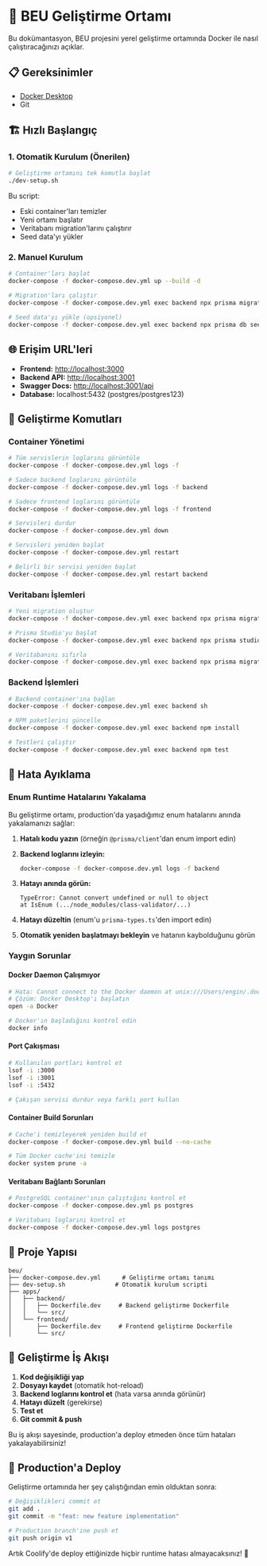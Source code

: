 # 🚀 BEU Geliştirme Ortamı

Bu dokümantasyon, BEU projesini yerel geliştirme ortamında Docker ile nasıl çalıştıracağınızı açıklar.

## 📋 Gereksinimler

- [Docker Desktop](https://www.docker.com/products/docker-desktop/)
- Git

## 🏗️ Hızlı Başlangıç

### 1. Otomatik Kurulum (Önerilen)

```bash
# Geliştirme ortamını tek komutla başlat
./dev-setup.sh
```

Bu script:

- Eski container'ları temizler
- Yeni ortamı başlatır
- Veritabanı migration'larını çalıştırır
- Seed data'yı yükler

### 2. Manuel Kurulum

```bash
# Container'ları başlat
docker-compose -f docker-compose.dev.yml up --build -d

# Migration'ları çalıştır
docker-compose -f docker-compose.dev.yml exec backend npx prisma migrate dev

# Seed data'yı yükle (opsiyonel)
docker-compose -f docker-compose.dev.yml exec backend npx prisma db seed
```

## 🌐 Erişim URL'leri

- **Frontend:** <http://localhost:3000>
- **Backend API:** <http://localhost:3001>
- **Swagger Docs:** <http://localhost:3001/api>
- **Database:** localhost:5432 (postgres/postgres123)

## 🔧 Geliştirme Komutları

### Container Yönetimi

```bash
# Tüm servislerin loglarını görüntüle
docker-compose -f docker-compose.dev.yml logs -f

# Sadece backend loglarını görüntüle
docker-compose -f docker-compose.dev.yml logs -f backend

# Sadece frontend loglarını görüntüle
docker-compose -f docker-compose.dev.yml logs -f frontend

# Servisleri durdur
docker-compose -f docker-compose.dev.yml down

# Servisleri yeniden başlat
docker-compose -f docker-compose.dev.yml restart

# Belirli bir servisi yeniden başlat
docker-compose -f docker-compose.dev.yml restart backend
```

### Veritabanı İşlemleri

```bash
# Yeni migration oluştur
docker-compose -f docker-compose.dev.yml exec backend npx prisma migrate dev --name migration_name

# Prisma Studio'yu başlat
docker-compose -f docker-compose.dev.yml exec backend npx prisma studio

# Veritabanını sıfırla
docker-compose -f docker-compose.dev.yml exec backend npx prisma migrate reset
```

### Backend İşlemleri

```bash
# Backend container'ına bağlan
docker-compose -f docker-compose.dev.yml exec backend sh

# NPM paketlerini güncelle
docker-compose -f docker-compose.dev.yml exec backend npm install

# Testleri çalıştır
docker-compose -f docker-compose.dev.yml exec backend npm test
```

## 🐛 Hata Ayıklama

### Enum Runtime Hatalarını Yakalama

Bu geliştirme ortamı, production'da yaşadığımız enum hatalarını anında yakalamanızı sağlar:

1. **Hatalı kodu yazın** (örneğin `@prisma/client`'dan enum import edin)
2. **Backend loglarını izleyin:**

   ```bash
   docker-compose -f docker-compose.dev.yml logs -f backend
   ```

3. **Hatayı anında görün:**

   ```text
   TypeError: Cannot convert undefined or null to object
   at IsEnum (.../node_modules/class-validator/...)
   ```

4. **Hatayı düzeltin** (enum'u `prisma-types.ts`'den import edin)
5. **Otomatik yeniden başlatmayı bekleyin** ve hatanın kaybolduğunu görün

### Yaygın Sorunlar

#### Docker Daemon Çalışmıyor

```bash
# Hata: Cannot connect to the Docker daemon at unix:///Users/engin/.docker/run/docker.sock
# Çözüm: Docker Desktop'ı başlatın
open -a Docker

# Docker'ın başladığını kontrol edin
docker info
```

#### Port Çakışması

```bash
# Kullanılan portları kontrol et
lsof -i :3000
lsof -i :3001
lsof -i :5432

# Çakışan servisi durdur veya farklı port kullan
```

#### Container Build Sorunları

```bash
# Cache'i temizleyerek yeniden build et
docker-compose -f docker-compose.dev.yml build --no-cache

# Tüm Docker cache'ini temizle
docker system prune -a
```

#### Veritabanı Bağlantı Sorunları

```bash
# PostgreSQL container'ının çalıştığını kontrol et
docker-compose -f docker-compose.dev.yml ps postgres

# Veritabanı loglarını kontrol et
docker-compose -f docker-compose.dev.yml logs postgres
```

## 📁 Proje Yapısı

```text
beu/
├── docker-compose.dev.yml      # Geliştirme ortamı tanımı
├── dev-setup.sh              # Otomatik kurulum scripti
├── apps/
│   ├── backend/
│   │   ├── Dockerfile.dev     # Backend geliştirme Dockerfile
│   │   └── src/
│   └── frontend/
│       ├── Dockerfile.dev     # Frontend geliştirme Dockerfile
│       └── src/
```

## 🔄 Geliştirme İş Akışı

1. **Kod değişikliği yap**
2. **Dosyayı kaydet** (otomatik hot-reload)
3. **Backend loglarını kontrol et** (hata varsa anında görünür)
4. **Hatayı düzelt** (gerekirse)
5. **Test et**
6. **Git commit & push**

Bu iş akışı sayesinde, production'a deploy etmeden önce tüm hataları yakalayabilirsiniz!

## 🚀 Production'a Deploy

Geliştirme ortamında her şey çalıştığından emin olduktan sonra:

```bash
# Değişiklikleri commit et
git add .
git commit -m "feat: new feature implementation"

# Production branch'ine push et
git push origin v1
```

Artık Coolify'de deploy ettiğinizde hiçbir runtime hatası almayacaksınız! 🎉